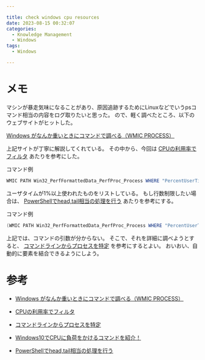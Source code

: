 ```yaml
---

title: check windows cpu resources
date: 2023-08-15 00:32:07
categories:
  - Knowledge Management
  - Windows
tags:
  - Windows

---
```


# メモ

マシンが暴走気味になることがあり、原因追跡するためにLinuxなどでいうpsコマンド相当の内容をログ取りたいと思った。
ので、軽く調べたところ、以下のウェブサイトがヒットした。

[Windows がなんか重いときにコマンドで調べる（WMIC PROCESS）]

上記サイトが丁寧に解説してくれている。
その中から、今回は [CPUの利用率でフィルタ] あたりを参考にした。

コマンド例

```powershell
WMIC PATH Win32_PerfFormattedData_PerfProc_Process WHERE "PercentUserTime > 1" GET Name,IDProcess,PercentUserTime,CommandLine /FORMAT:CSV
```

ユーザタイムが1%以上使われたものをリストしている。
もし行数制限したい場合は、 [PowerShellでhead,tail相当の処理を行う] あたりを参考にする。

コマンド例

```powershell
(WMIC PATH Win32_PerfFormattedData_PerfProc_Process WHERE "PercentUserTime > 1" GET Name,IDProcess,PercentUserTime /FORMAT:CSV)[0..10]
```

上記では、コマンドの引数が分からない。
そこで、それを詳細に調べようとすると、 [コマンドラインからプロセスを特定] を参考にするとよい。
おいおい、自動的に要素を結合できるようにしよう。

# 参考

* [Windows がなんか重いときにコマンドで調べる（WMIC PROCESS）] 
* [CPUの利用率でフィルタ] 
* [コマンドラインからプロセスを特定]

* [Windows10でCPUに負荷をかけるコマンドを紹介！]
* [PowerShellでhead,tail相当の処理を行う]

[Windows がなんか重いときにコマンドで調べる（WMIC PROCESS）]: https://qiita.com/qtwi/items/914021a8df608ab7792f
[CPUの利用率でフィルタ]: https://qiita.com/qtwi/items/914021a8df608ab7792f#cpu%E3%81%AE%E5%88%A9%E7%94%A8%E7%8E%87%E3%81%A7%E3%83%95%E3%82%A3%E3%83%AB%E3%82%BF
[コマンドラインからプロセスを特定]: https://qiita.com/qtwi/items/914021a8df608ab7792f#%E3%82%B3%E3%83%9E%E3%83%B3%E3%83%89%E3%83%A9%E3%82%A4%E3%83%B3%E3%81%8B%E3%82%89%E3%83%97%E3%83%AD%E3%82%BB%E3%82%B9%E3%82%92%E7%89%B9%E5%AE%9A

[Windows10でCPUに負荷をかけるコマンドを紹介！]: https://aprico-media.com/posts/6344
[PowerShellでhead,tail相当の処理を行う]: https://orebibou.com/ja/home/201501/20150114_001/





<!-- vim: set et tw=0 ts=2 sw=2: -->
